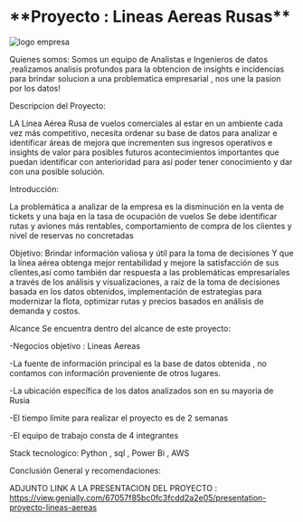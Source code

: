<h1>**Proyecto : Lineas Aereas Rusas**</h1>

<img src =https://github.com/CYSMANALYTICS/ProyectoFinalAerolineas/blob/main/DALL%C2%B7E%202024-10-07%2019.32.45%20-%20A%20sleek%2C%20modern%20logo%20for%20a%20Russian%20airline%20company.%20The%20design%20should%20feature%20an%20abstract%20representation%20of%20flight%2C%20incorporating%20smooth%20lines%20that%20su.jpeg
alt= "logo empresa">  

Quienes somos:
Somos un equipo de Analistas e Ingenieros de datos ,realizamos analisis profundos para la obtencion de insights e incidencias para brindar solucion a una problematica empresarial , nos une la pasion por los datos!

Descripcion del Proyecto:

LA Línea Aérea Rusa de vuelos comerciales al estar en un ambiente cada vez más competitivo, necesita ordenar su base de datos para analizar e identificar áreas de mejora que incrementen sus ingresos operativos e insights de valor para posibles futuros acontecimientos importantes que puedan identificar con anterioridad para así poder tener conocimiento y dar con una posible solución.

Introducción:

La problemática a analizar de la empresa es la disminución en la venta de tickets y una baja en la tasa de ocupación de vuelos
Se debe identificar rutas y aviones más rentables, comportamiento de compra de los clientes y nivel de reservas no concretadas 

Objetivo:
Brindar información valiosa y útil para la toma de decisiones Y que la línea aérea obtenga mejor rentabilidad y mejore la satisfacción de sus clientes,así como también dar respuesta a las problemáticas empresariales a través de los análisis y visualizaciones, a raíz de la toma de decisiones basada en los datos obtenidos, implementación de estrategias para modernizar la flota, optimizar rutas y precios basados en análisis de demanda y costos.


Alcance
Se encuentra dentro del alcance de este proyecto:

-Negocios objetivo : Lineas Aereas

-La fuente de información principal es la base de datos obtenida , no contamos con información proveniente de otros lugares.

-La ubicación específica de los datos analizados son en su mayoria de Rusia

-El tiempo límite para realizar el proyecto es de 2 semanas

-El equipo de trabajo consta de 4 integrantes

Stack tecnologico:
Python , sql , Power Bi , AWS 


Conclusión General y recomendaciones:


ADJUNTO LINK A LA PRESENTACION DEL PROYECTO :
https://view.genially.com/67057f85bc0fc3fcdd2a2e05/presentation-proyecto-lineas-aereas

